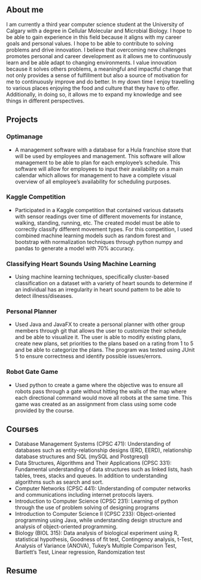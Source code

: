 
## About me 
I am currently a third year computer science student at the University of Calgary with a degree in Cellular Molecular and Microbial Biology. I hope to be able to gain experience in this field because it aligns with my career goals and personal values. I hope to be able to contribute to solving problems and drive innovation. I believe that overcoming new challenges promotes personal and career development as it allows me to continuously learn and be able adapt to changing environments. I value innovation because it solves others problems, a meaningful and impactful change that not only provides a sense of fulfillment but also a source of motivation for me to continuously improve and do better. In my down time I enjoy travelling to various places enjoying the food and culture that they have to offer. Additionally, in doing so, it allows me to expand my knowledge and see things in different perspectives. 

## Projects

### Optimanage
- A management software with a database for a Hula franchise store that will be used by employees and
management. This software will allow management to be able to plan for each employee’s schedule. This software will allow for employees to input their availability on a main calendar which allows for management to have a complete visual overview of all employee’s availability for scheduling purposes.

### Kaggle Competition
- Participated in a Kaggle competition that contained various datasets with sensor readings over time of different movements for instance, walking, standing, running, etc. The created model must be able to correctly classify different movement types. 
For this competition, I used combined machine learning models such as random forest and bootstrap with normalization techniques through python numpy and pandas to generate a model with 70% accuracy.

### Classifying Heart Sounds Using Machine Learning
- Using machine learning techniques, specifically cluster-based classification on a dataset with a variety of heart sounds
to determine if an individual has an irregularity in heart sound pattern to be able to detect illness/diseases.

### Personal Planner
- Used Java and JavaFX to create a personal planner with other group members through git that allows the
user to customize their schedule and be able to visualize it. The user is able to modify existing plans, create new plans, set priorities to the plans based on a rating from 1 to 5 and be able to categorize the plans. The program was tested using JUnit 5 to ensure correctness and identify possible issues/errors.

### Robot Gate Game
- Used python to create a game where the objective was to ensure all robots pass through a gate without
hitting the walls of the map where each directional command would move all robots at the same time. This game was created as an assignment from class using some code provided by the course.

## Courses
- Database Management Systems (CPSC 471): Understanding of databases such as entity-relationship designs
(ERD, EERD), relationship database structures and SQL (mySQL and Postgresql)
- Data Structures, Algorithms and Their Applications (CPSC 331): Fundamental understanding of data
structures such as linked lists, hash tables, trees, stacks and queues. In addition to understanding algorithms
such as search and sort.
- Computer Networks (CPSC 441): Understanding of computer networks and communications including
internet protocols layers.
- Introduction to Computer Science (CPSC 231): Learning of python through the use of problem solving of
designing programs
- Introduction to Computer Science II (CPSC 233): Object-oriented programming using Java, while
understanding design structure and analysis of object-oriented programming.
- Biology (BIOL 315): Data analysis of biological experiment using R, statistical hypothesis, Goodness of fit test,
Contingency analysis, t-Test, Analysis of Variance (ANOVA), Tukey’s Multiple Comparison Test, Bartlett’s Test, Linear regression, Randomization test

## Resume 

